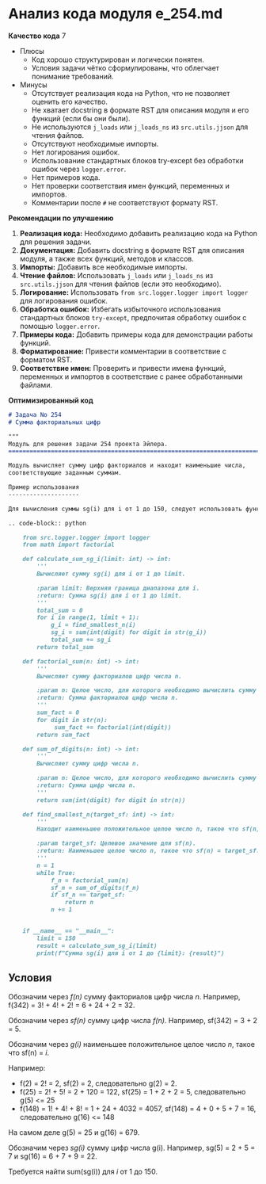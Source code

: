 # Анализ кода модуля e_254.md

**Качество кода**
7
- Плюсы
    - Код хорошо структурирован и логически понятен.
    - Условия задачи чётко сформулированы, что облегчает понимание требований.
- Минусы
    - Отсутствует реализация кода на Python, что не позволяет оценить его качество.
    - Не хватает docstring в формате RST для описания модуля и его функций (если бы они были).
    - Не используются `j_loads` или `j_loads_ns` из `src.utils.jjson` для чтения файлов.
    - Отсутствуют необходимые импорты.
    - Нет логирования ошибок.
    - Использование стандартных блоков try-except без обработки ошибок через `logger.error`.
    - Нет примеров кода.
    - Нет проверки соответствия имен функций, переменных и импортов.
    - Комментарии после `#` не соответствуют формату RST.

**Рекомендации по улучшению**

1.  **Реализация кода:** Необходимо добавить реализацию кода на Python для решения задачи.
2.  **Документация:** Добавить docstring в формате RST для описания модуля, а также всех функций, методов и классов.
3.  **Импорты:** Добавить все необходимые импорты.
4.  **Чтение файлов:** Использовать `j_loads` или `j_loads_ns` из `src.utils.jjson` для чтения файлов (если это необходимо).
5.  **Логирование:** Использовать `from src.logger.logger import logger` для логирования ошибок.
6.  **Обработка ошибок:** Избегать избыточного использования стандартных блоков `try-except`, предпочитая обработку ошибок с помощью `logger.error`.
7.  **Примеры кода:** Добавить примеры кода для демонстрации работы функций.
8.  **Форматирование:** Привести комментарии в соответствие с форматом RST.
9.  **Соответствие имен:** Проверить и привести имена функций, переменных и импортов в соответствие с ранее обработанными файлами.

**Оптимизированный код**

```markdown
# Задача No 254
# Сумма факториальных цифр

"""
Модуль для решения задачи 254 проекта Эйлера.
=========================================================================================

Модуль вычисляет сумму цифр факториалов и находит наименьшие числа,
соответствующие заданным суммам.

Пример использования
--------------------

Для вычисления суммы sg(i) для i от 1 до 150, следует использовать функцию calculate_sum_sg_i.

.. code-block:: python

    from src.logger.logger import logger
    from math import factorial

    def calculate_sum_sg_i(limit: int) -> int:
        '''
        Вычисляет сумму sg(i) для i от 1 до limit.

        :param limit: Верхняя граница диапазона для i.
        :return: Сумма sg(i) для i от 1 до limit.
        '''
        total_sum = 0
        for i in range(1, limit + 1):
            g_i = find_smallest_n(i)
            sg_i = sum(int(digit) for digit in str(g_i))
            total_sum += sg_i
        return total_sum

    def factorial_sum(n: int) -> int:
        '''
        Вычисляет сумму факториалов цифр числа n.

        :param n: Целое число, для которого необходимо вычислить сумму факториалов цифр.
        :return: Сумма факториалов цифр числа n.
        '''
        sum_fact = 0
        for digit in str(n):
             sum_fact += factorial(int(digit))
        return sum_fact

    def sum_of_digits(n: int) -> int:
        '''
        Вычисляет сумму цифр числа n.

        :param n: Целое число, для которого необходимо вычислить сумму цифр.
        :return: Сумма цифр числа n.
        '''
        return sum(int(digit) for digit in str(n))

    def find_smallest_n(target_sf: int) -> int:
        '''
        Находит наименьшее положительное целое число n, такое что sf(n) = target_sf.

        :param target_sf: Целевое значение для sf(n).
        :return: Наименьшее целое число n, такое что sf(n) = target_sf.
        '''
        n = 1
        while True:
            f_n = factorial_sum(n)
            sf_n = sum_of_digits(f_n)
            if sf_n == target_sf:
                return n
            n += 1


    if __name__ == "__main__":
        limit = 150
        result = calculate_sum_sg_i(limit)
        print(f"Сумма sg(i) для i от 1 до {limit}: {result}")
```
## Условия
Обозначим через *f(n)* сумму факториалов цифр числа *n*. Например, f(342) = 3! + 4! + 2! = 6 + 24 + 2 = 32.

Обозначим через *sf(n)* сумму цифр числа *f(n)*. Например, sf(342) = 3 + 2 = 5.

Обозначим через *g(i)* наименьшее положительное целое число *n*, такое что sf(n) = *i*. 

Например:
*   f(2) = 2! = 2, sf(2) = 2, следовательно g(2) = 2.
*   f(25) = 2! + 5! = 2 + 120 = 122, sf(25) = 1 + 2 + 2 = 5, следовательно g(5) <= 25
*   f(148) = 1! + 4! + 8! = 1 + 24 + 4032 = 4057, sf(148) = 4 + 0 + 5 + 7 = 16, следовательно g(16) <= 148

На самом деле g(5) = 25 и g(16) = 679.

Обозначим через *sg(i)* сумму цифр числа g(i). 
Например, sg(5) = 2 + 5 = 7 и sg(16) = 6 + 7 + 9 = 22.

Требуется найти sum(sg(i)) для *i* от 1 до 150.
```